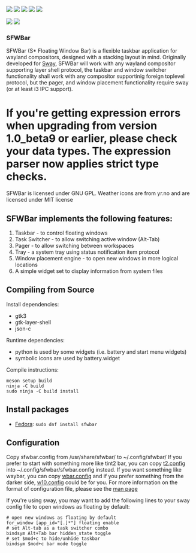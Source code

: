 ![](https://github.com/LBCrion/sfwbar/blob/main/.github/sfwbar-dark.png)
![](https://github.com/LBCrion/sfwbar/blob/main/.github/sfwbar.png)
![](https://github.com/LBCrion/sfwbar/blob/main/.github/sfwbar-preview.png)
![](https://github.com/LBCrion/sfwbar/blob/main/.github/sfwbar-mpd.png)
![](https://github.com/LBCrion/sfwbar/blob/main/.github/sfwbar-tray.png)

![](https://scan.coverity.com/projects/22494/badge.svg)
![](https://github.com/LBCrion/sfwbar/actions/workflows/main.yml/badge.svg)

### SFWBar

SFWBar (S\* Floating Window Bar) is a flexible taskbar application for
wayland compositors, designed with a stacking layout in mind. 
Originally developed for [Sway](https://github.com/swaywm/sway), SFWBar
will work with any wayland compositor supporting layer shell protocol,
the taskbar and window switcher functionality shall work with any compositor
supportinig foreign toplevel protocol, but the pager, and window placement
functionality require sway (or at least i3 IPC support).

# If you're getting expression errors when upgrading from version 1.0_beta9 or earlier, please check your data types. The expression parser now applies strict type checks.

SFWBar is licensed under GNU GPL.
Weather icons are from yr.no and are licensed under MIT license 

## SFWBar implements the following features:
1. Taskbar - to control floating windows
1. Task Switcher - to allow switching active window (Alt-Tab)
1. Pager - to allow switching between workspaces
1. Tray - a system tray using status notification item protocol
1. Window placement engine - to open new windows in more logical locations
1. A simple widget set to display information from system files

## Compiling from Source

Install dependencies:
* gtk3
* gtk-layer-shell
* json-c

Runtime dependencies:
* python is used by some widgets (i.e. battery and start menu widgets)
* symbolic icons are used by battery.widget

Compile instructions:
```no-highlight
meson setup build
ninja -C build
sudo ninja -C build install
```

## Install packages

* [Fedora](https://src.fedoraproject.org/rpms/sfwbar): `sudo dnf install sfwbar`

## Configuration
Copy sfwbar.config from /usr/share/sfwbar/ to ~/.config/sfwbar/
If you prefer to start with something more like tint2 bar, you can
copy [t2.config](config/t2.config) into ~/.config/sfwbar/sfwbar.config
instead. If you want something like waybar, you can copy
[wbar.config](config/wbar.config) and if you prefer something from the
darker side, [w10.config](config/w10.config) could be for you.
For more information on the format of configuration file, please see the
[man page](doc/sfwbar.rst)

If you're using sway, you may want to add the following lines to your sway
config file to open windows as floating by default:

```no-highlight
# open new windows as floating by default
for_window [app_id="[.]*"] floating enable
# set Alt-tab as a task switcher combo
bindsym Alt+Tab bar hidden_state toggle 
# set $mod+c to hide/unhide taskbar 
bindsym $mod+c bar mode toggle
```

